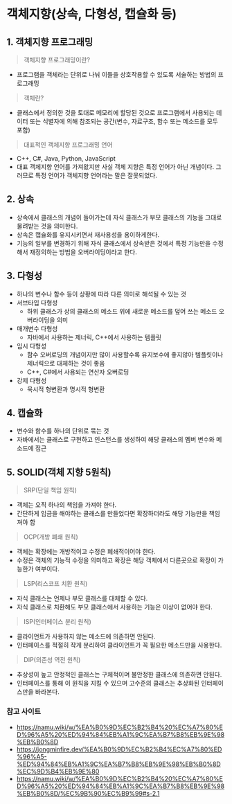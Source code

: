 객체지향(상속, 다형성, 캡슐화 등)
=============

## 1. 객체지향 프로그래밍
> 객체지향 프로그래밍이란?
  - 프로그램을 객체라는 단위로 나눠 이들을 상호작용할 수 있도록 서술하는 방법의 프로그래밍

> 객체란?
  - 클래스에서 정의한 것을 토대로 메모리에 할당된 것으로 프로그램에서 사용되는 데이터 또는 식별자에 의해 참조되는 공간(변수, 자료구조, 함수 또는 메소드를 모두 포함)

> 대표적인 객체지향 프로그래밍 언어
  - C++, C#, Java, Python, JavaScript
  - 대표 객체지향 언어를 가져왔지만 사실 객체 지향은 특정 언어가 아닌 개념이다. 그러므로 특정 언어가 객체지향 언어라는 말은 잘못되었다.

## 2. 상속
- 상속에서 클래스의 개념이 들어가는데 자식 클래스가 부모 클래스의 기능을 그대로 물려받는 것을 의미한다.
- 상속은 캡슐화를 유지시키면서 재사용성을 용이하게한다.
- 기능의 일부를 변경하기 위해 자식 클래스에서 상속받은 것에서 특정 기능만을 수정해서 재정의하는 방법을 오버라이딩이라고 한다.

## 3. 다형성
- 하나의 변수나 함수 등이 상황에 따라 다른 의미로 해석될 수 있는 것
- 서브타입 다형성
  - 하위 클래스가 상의 클래스의 메소드 위에 새로운 메소드를 덮어 쓰는 메소드 오버라이딩을 의미
- 매개변수 다형성
  - 자바에서 사용하는 제너릭, C++에서 사용하는 템플릿
- 임시 다형성
  - 함수 오버로딩의 개념이지만 많이 사용할수록 유지보수에 좋지않아 템플릿이나 제너릭으로 대체하는 것이 좋음
  - C++, C#에서 사용되는 연산자 오버로딩
- 강제 다형성
  - 묵시적 형변환과 명시적 형변환

## 4. 캡슐화
- 변수와 함수를 하나의 단위로 묶는 것
- 자바에서는 클래스로 구현하고 인스턴스를 생성하여 해당 클래스의 멤버 변수와 메소드에 접근

## 5. SOLID(객체 지향 5원칙)
> SRP(단일 책임 원칙)
  - 객체는 오직 하나의 책임을 가져야 한다.
  - 간단하게 입금을 해야하는 클래스를 만들었다면 확장하더라도 해당 기능만을 책임져야 함

> OCP(개방 폐쇄 원칙)
  - 객체는 확장에는 개방적이고 수정은 폐쇄적이어야 한다.
  - 수정은 객체의 기능적 수정을 의미하고 확장은 해당 객체에서 다른곳으로 확장이 가능한가 여부이다.

> LSP(리스코프 치환 원칙)
  - 자식 클래스는 언제나 부모 클래스를 대체할 수 있다.
  - 자식 클래스로 치환해도 부모 클래스에서 사용하는 기능은 이상이 없어야 한다.

> ISP(인터페이스 분리 원칙)
  - 클라이언트가 사용하지 않는 메소드에 의존하면 안된다.
  - 인터페이스를 적절히 작게 분리하여 클라이언트가 꼭 필요한 메소드만을 사용한다.

> DIP(의존성 역전 원칙)
  - 추상성이 높고 안정적인 클래스는 구체적이며 불안정한 클래스에 의존하면 안된다.
  - 인터페이스를 통해 이 원칙을 지킬 수 있으며 고수준의 클래스는 추상화된 인터페이스만을 바라본다.

### 참고 사이트
- https://namu.wiki/w/%EA%B0%9D%EC%B2%B4%20%EC%A7%80%ED%96%A5%20%ED%94%84%EB%A1%9C%EA%B7%B8%EB%9E%98%EB%B0%8D
- https://jongminfire.dev/%EA%B0%9D%EC%B2%B4%EC%A7%80%ED%96%A5-%ED%94%84%EB%A1%9C%EA%B7%B8%EB%9E%98%EB%B0%8D%EC%9D%B4%EB%9E%80
- https://namu.wiki/w/%EA%B0%9D%EC%B2%B4%20%EC%A7%80%ED%96%A5%20%ED%94%84%EB%A1%9C%EA%B7%B8%EB%9E%98%EB%B0%8D/%EC%9B%90%EC%B9%99#s-2.1
